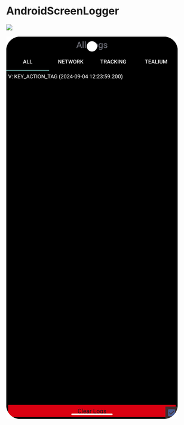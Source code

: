 # AndroidScreenLogger

[![](https://jitpack.io/v/fishkingsin/AndroidScreenLogger.svg)](https://jitpack.io/#fishkingsin/AndroidScreenLogger)

<!-- insert local screen capture -->

![Alt text](screencap.png "a title")
